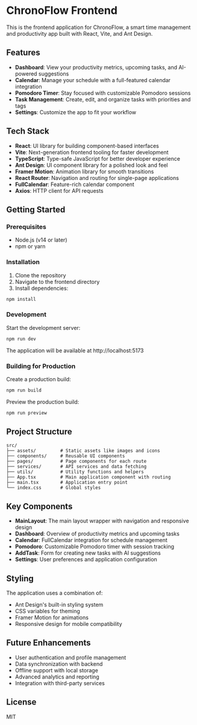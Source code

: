 # ChronoFlow Frontend

This is the frontend application for ChronoFlow, a smart time management and productivity app built with React, Vite, and Ant Design.

## Features

- **Dashboard**: View your productivity metrics, upcoming tasks, and AI-powered suggestions
- **Calendar**: Manage your schedule with a full-featured calendar integration
- **Pomodoro Timer**: Stay focused with customizable Pomodoro sessions
- **Task Management**: Create, edit, and organize tasks with priorities and tags
- **Settings**: Customize the app to fit your workflow

## Tech Stack

- **React**: UI library for building component-based interfaces
- **Vite**: Next-generation frontend tooling for faster development
- **TypeScript**: Type-safe JavaScript for better developer experience
- **Ant Design**: UI component library for a polished look and feel
- **Framer Motion**: Animation library for smooth transitions
- **React Router**: Navigation and routing for single-page applications
- **FullCalendar**: Feature-rich calendar component
- **Axios**: HTTP client for API requests

## Getting Started

### Prerequisites

- Node.js (v14 or later)
- npm or yarn

### Installation

1. Clone the repository
2. Navigate to the frontend directory
3. Install dependencies:

```bash
npm install
```

### Development

Start the development server:

```bash
npm run dev
```

The application will be available at http://localhost:5173

### Building for Production

Create a production build:

```bash
npm run build
```

Preview the production build:

```bash
npm run preview
```

## Project Structure

```
src/
├── assets/         # Static assets like images and icons
├── components/     # Reusable UI components
├── pages/          # Page components for each route
├── services/       # API services and data fetching
├── utils/          # Utility functions and helpers
├── App.tsx         # Main application component with routing
├── main.tsx        # Application entry point
└── index.css       # Global styles
```

## Key Components

- **MainLayout**: The main layout wrapper with navigation and responsive design
- **Dashboard**: Overview of productivity metrics and upcoming tasks
- **Calendar**: FullCalendar integration for schedule management
- **Pomodoro**: Customizable Pomodoro timer with session tracking
- **AddTask**: Form for creating new tasks with AI suggestions
- **Settings**: User preferences and application configuration

## Styling

The application uses a combination of:

- Ant Design's built-in styling system
- CSS variables for theming
- Framer Motion for animations
- Responsive design for mobile compatibility

## Future Enhancements

- User authentication and profile management
- Data synchronization with backend
- Offline support with local storage
- Advanced analytics and reporting
- Integration with third-party services

## License

MIT
